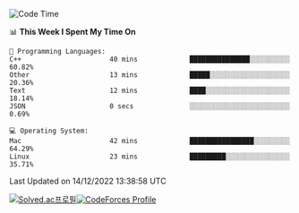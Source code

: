 
<!--START_SECTION:waka-->
![Code Time](http://img.shields.io/badge/Code%20Time-2%2C186%20hrs%2034%20mins-blue)

📊 **This Week I Spent My Time On** 

```text
💬 Programming Languages: 
C++                      40 mins             ███████████████░░░░░░░░░░   60.82% 
Other                    13 mins             █████░░░░░░░░░░░░░░░░░░░░   20.36% 
Text                     12 mins             ████░░░░░░░░░░░░░░░░░░░░░   18.14% 
JSON                     0 secs              ░░░░░░░░░░░░░░░░░░░░░░░░░   0.69%

💻 Operating System: 
Mac                      42 mins             ████████████████░░░░░░░░░   64.29% 
Linux                    23 mins             █████████░░░░░░░░░░░░░░░░   35.71%

```


 Last Updated on 14/12/2022 13:38:58 UTC
<!--END_SECTION:waka-->
[![Solved.ac프로필](http://mazassumnida.wtf/api/generate_badge?boj=hckim96)](https://solved.ac/hckim96)[![CodeForces Profile](https://cf.leed.at?id=hckim96)](https://codeforces.com/profile/hckim96)
